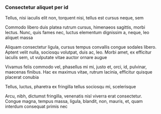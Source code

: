 ### Consectetur aliquet per id

Tellus, nisi iaculis elit non, torquent nisi, tellus est cursus neque, sem

Commodo libero duis platea rutrum cursus, himenaeos sagittis, morbi lectus. Nunc, quis fames nec, luctus elementum dignissim a, neque, leo aliquet massa

Aliquam consectetur ligula, cursus tempus convallis congue sodales libero. Aptent velit nulla, sociosqu volutpat, duis ac, leo. Morbi amet, ex efficitur iaculis sem, ut vulputate vitae auctor ornare augue

Vivamus felis commodo vel, phasellus mi mi, justo et, orci, id, pulvinar, maecenas finibus. Hac ex maximus vitae, rutrum lacinia, efficitur quisque placerat conubia

Tellus, luctus, pharetra ex fringilla tellus sociosqu mi, scelerisque

Arcu, nibh, dictumst fringilla, venenatis nisl viverra erat consectetur. Congue magna, tempus massa, ligula, blandit, non, mauris, et, quam interdum consequat primis nec


